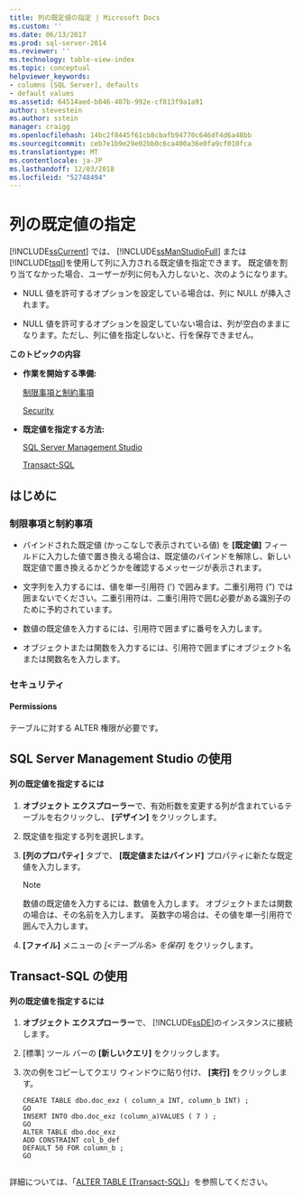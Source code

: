 ```yaml
---
title: 列の既定値の指定 | Microsoft Docs
ms.custom: ''
ms.date: 06/13/2017
ms.prod: sql-server-2014
ms.reviewer: ''
ms.technology: table-view-index
ms.topic: conceptual
helpviewer_keywords:
- columns [SQL Server], defaults
- default values
ms.assetid: 64514aed-b846-407b-992e-cf813f9a1a91
author: stevestein
ms.author: sstein
manager: craigg
ms.openlocfilehash: 14bc2f8445f61cb8cbafb94770c646df4d6a48bb
ms.sourcegitcommit: ceb7e1b9e29e02bb0c6ca400a36e0fa9cf010fca
ms.translationtype: MT
ms.contentlocale: ja-JP
ms.lasthandoff: 12/03/2018
ms.locfileid: "52748494"
---
```

# <a name="specify-default-values-for-columns"></a>列の既定値の指定
  [!INCLUDE[ssCurrent](../../includes/sscurrent-md.md)] では、 [!INCLUDE[ssManStudioFull](../../includes/ssmanstudiofull-md.md)] または [!INCLUDE[tsql](../../includes/tsql-md.md)]を使用して列に入力される既定値を指定できます。 既定値を割り当てなかった場合、ユーザーが列に何も入力しないと、次のようになります。  
  
-   NULL 値を許可するオプションを設定している場合は、列に NULL が挿入されます。  
  
-   NULL 値を許可するオプションを設定していない場合は、列が空白のままになります。ただし、列に値を指定しないと、行を保存できません。  
  
 **このトピックの内容**  
  
-   **作業を開始する準備:**  
  
     [制限事項と制約事項](#Restrictions)  
  
     [Security](#Security)  
  
-   **既定値を指定する方法:**  
  
     [SQL Server Management Studio](#SSMSProcedure)  
  
     [Transact-SQL](#TsqlProcedure)  
  
##  <a name="BeforeYouBegin"></a> はじめに  
  
###  <a name="Restrictions"></a> 制限事項と制約事項  
  
-   バインドされた既定値 (かっこなしで表示されている値) を **[既定値]** フィールドに入力した値で置き換える場合は、既定値のバインドを解除し、新しい既定値で置き換えるかどうかを確認するメッセージが表示されます。  
  
-   文字列を入力するには、値を単一引用符 (') で囲みます。二重引用符 (") では囲まないでください。二重引用符は、二重引用符で囲む必要がある識別子のために予約されています。  
  
-   数値の既定値を入力するには、引用符で囲まずに番号を入力します。  
  
-   オブジェクトまたは関数を入力するには、引用符で囲まずにオブジェクト名または関数名を入力します。  
  
###  <a name="Security"></a> セキュリティ  
  
####  <a name="Permissions"></a> Permissions  
 テーブルに対する ALTER 権限が必要です。  
  
##  <a name="SSMSProcedure"></a> SQL Server Management Studio の使用  
  
#### <a name="to-specify-a-default-value-for-a-column"></a>列の既定値を指定するには  
  
1.  **オブジェクト エクスプローラー**で、有効桁数を変更する列が含まれているテーブルを右クリックし、 **[デザイン]** をクリックします。  
  
2.  既定値を指定する列を選択します。  
  
3.  **[列のプロパティ]** タブで、 **[既定値またはバインド]** プロパティに新たな既定値を入力します。  
  
    > [!NOTE]  
    >  数値の既定値を入力するには、数値を入力します。 オブジェクトまたは関数の場合は、その名前を入力します。 英数字の場合は、その値を単一引用符で囲んで入力します。  
  
4.  **[ファイル]** メニューの *[<テーブル名> を保存]* をクリックします。  
  
##  <a name="TsqlProcedure"></a> Transact-SQL の使用  
  
#### <a name="to-specify-a-default-value-for-a-column"></a>列の既定値を指定するには  
  
1.  **オブジェクト エクスプローラー**で、 [!INCLUDE[ssDE](../../includes/ssde-md.md)]のインスタンスに接続します。  
  
2.  [標準] ツール バーの **[新しいクエリ]** をクリックします。  
  
3.  次の例をコピーしてクエリ ウィンドウに貼り付け、 **[実行]** をクリックします。  
  
    ```  
    CREATE TABLE dbo.doc_exz ( column_a INT, column_b INT) ;  
    GO  
    INSERT INTO dbo.doc_exz (column_a)VALUES ( 7 ) ;  
    GO  
    ALTER TABLE dbo.doc_exz  
    ADD CONSTRAINT col_b_def  
    DEFAULT 50 FOR column_b ;  
    GO  
  
    ```  
  
 詳細については、「[ALTER TABLE &#40;Transact-SQL&#41;](/sql/t-sql/statements/alter-table-transact-sql)」を参照してください。  
  
###  <a name="TsqlExample"></a>  
